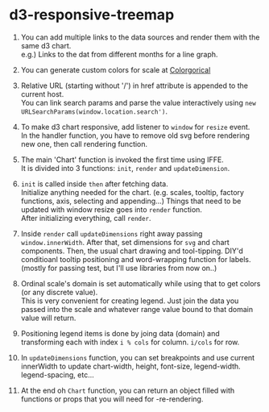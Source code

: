 # d3-responsive-treemap

1. You can add multiple links to the data sources and render them with the same d3 chart.  
   e.g.) Links to the dat from different months for a line graph.

2. You can generate custom colors for scale at [Colorgorical](http://vrl.cs.brown.edu/color)  

3. Relative URL (starting without '/') in href attribute is appended to the current host.  
   You can link search params and parse the value interactively using `new URLSearchParams(window.location.search')`.  

4. To make d3 chart responsive, add listener to `window` for `resize` event.  
   In the handler function, you have to remove old svg before rendering new one, then call rendering function.  
   
5. The main 'Chart' function is invoked the first time using IFFE.  
   It is divided into 3 functions: `init`, `render` and `updateDimension`.  

6. `init` is called inside `then` after fetching data.   
   Initialize anything needed for the chart. (e.g. scales, tooltip, factory functions, axis, selecting and appending...)
   Things that need to be updated with window resize goes into `render` function.  
   After initializing everything, call `render`.
   
7. Inside `render` call `updateDimensions` right away passing `window.innerWidth`.
   After that, set dimensions for `svg` and chart components. Then, the usual chart drawing and tool-tipping.
   DIY'd conditioanl tooltip positioning and word-wrapping function for labels.(mostly for passing test, but I'll use libraries from now on..)

8. Ordinal scale's domain is set automatically while using that to get colors (or any discrete value).  
   This is very convenient for creating legend. Just join the data you passed into the scale and whatever range value bound to that domain value will return.
   
9. Positioning legend items is done by joing data (domain) and transforming each with index `i % cols` for column. `i/cols` for row.  

10. In `updateDimensions` function, you can set breakpoints and use current innerWidth to 
update chart-width, height, font-size, legend-width. legend-spacing, etc...

11. At the end oh `Chart` function, you can return an object filled with functions or props that you will need for -re-rendering.

